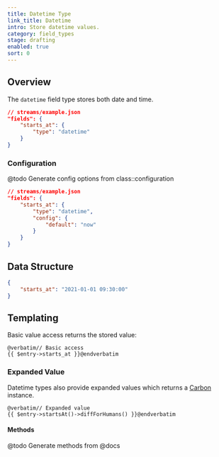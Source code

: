 ```yaml
---
title: Datetime Type
link_title: Datetime
intro: Store datetime values.
category: field_types
stage: drafting
enabled: true
sort: 0
---
```


## Overview

The `datetime` field type stores both date and time.

```json
// streams/example.json
"fields": {
    "starts_at": {
        "type": "datetime"
    }
}
```

### Configuration

@todo Generate config options from class::configuration

```json
// streams/example.json
"fields": {
    "starts_at": {
        "type": "datetime",
        "config": {
            "default": "now"
        }
    }
}
```

## Data Structure

```json
{
    "starts_at": "2021-01-01 09:30:00"
}
```

## Templating

Basic value access returns the stored value:

```blade
@verbatim// Basic access
{{ $entry->starts_at }}@endverbatim
```

### Expanded Value

Datetime types also provide expanded values which returns a [Carbon](https://carbon.nesbot.com/) instance.

```blade
@verbatim// Expanded value
{{ $entry->startsAt()->diffForHumans() }}@endverbatim
```

#### Methods

@todo Generate methods from @docs
